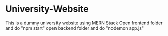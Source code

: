 # University-Website
This is a dummy university website using MERN Stack
Open frontend folder and do "npm start"
open backend folder and do "nodemon app.js"
